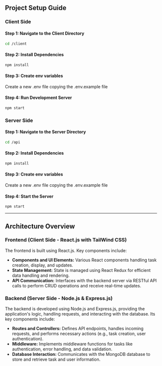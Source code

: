 ## Project Setup Guide

### Client Side

#### Step 1: Navigate to the Client Directory

```bash
cd /client
```

#### Step 2: Install Dependencies

```bash
npm install
```

#### Step 3: Create env variables

Create a new .env file copying the .env.example file

#### Step 4: Run Development Server

```bash
npm start
```

### Server Side

#### Step 1: Navigate to the Server Directory

```bash
cd /api
```

#### Step 2: Install Dependencies

```bash
npm install
```

#### Step 3: Create env variables

Create a new .env file copying the .env.example file

#### Step 4: Start the Server

```bash
npm start
```

---

## Architecture Overview

### Frontend (Client Side - React.js with TailWind CSS)

The frontend is built using React.js. Key components include:

- **Components and UI Elements:** Various React components handling task creation, display, and updates.
- **State Management:** State is managed using React Redux for efficient data handling and rendering.
- **API Communication:** Interfaces with the backend server via RESTful API calls to perform CRUD operations and receive real-time updates.

### Backend (Server Side - Node.js & Express.js)

The backend is developed using Node.js and Express.js, providing the application's logic, handling requests, and interacting with the database. Its key components include:

- **Routes and Controllers:** Defines API endpoints, handles incoming requests, and performs necessary actions (e.g., task creation, user authentication).
- **Middleware:** Implements middleware functions for tasks like authentication, error handling, and data validation.
- **Database Interaction:** Communicates with the MongoDB database to store and retrieve task and user information.
